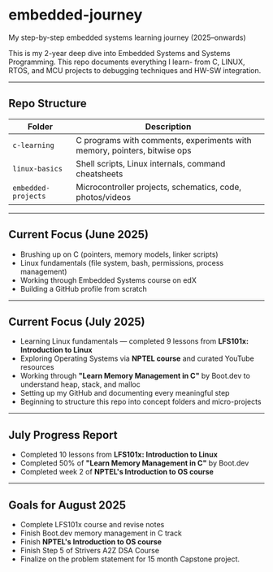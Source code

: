 # embedded-journey
My step-by-step embedded systems learning journey (2025–onwards)

This is my 2-year deep dive into Embedded Systems and Systems Programming. This repo documents everything I learn- from C, LINUX, RTOS, and MCU projects to debugging techniques and HW-SW integration.

---

## Repo Structure

| Folder | Description |
|--------|-------------|
| `c-learning` | C programs with comments, experiments with memory, pointers, bitwise ops |
| `linux-basics` | Shell scripts, Linux internals, command cheatsheets |
| `embedded-projects` | Microcontroller projects, schematics, code, photos/videos |

---

## Current Focus (June 2025)
- Brushing up on C (pointers, memory models, linker scripts)
- Linux fundamentals (file system, bash, permissions, process management)
- Working through Embedded Systems course on edX
- Building a GitHub profile from scratch

---

## Current Focus (July 2025)

- Learning Linux fundamentals — completed 9 lessons from **LFS101x: Introduction to Linux**
- Exploring Operating Systems via **NPTEL course** and curated YouTube resources
- Working through **"Learn Memory Management in C"** by Boot.dev to understand heap, stack, and malloc
- Setting up my GitHub and documenting every meaningful step
- Beginning to structure this repo into concept folders and micro-projects

---

## July Progress Report
- Completed 10 lessons from **LFS101x: Introduction to Linux**
- Completed 50% of **"Learn Memory Management in C"** by Boot.dev
- Completed week 2 of **NPTEL's Introduction to OS course**

---

## Goals for August 2025

- Complete LFS101x course and revise notes
- Finish Boot.dev memory management in C track
- Finish **NPTEL's Introduction to OS course**
- Finish Step 5 of Strivers A2Z DSA Course
- Finalize on the problem statement for 15 month Capstone project.
